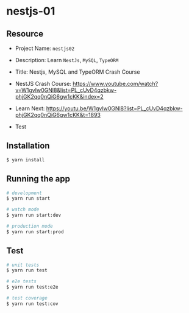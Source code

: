 # nestjs-01

## Resource

- Project Name: `nestjs02`
- Description: Learn `NestJs`, `MySQL`, `TypeORM` 
- Title: Nestjs, MySQL and TypeORM Crash Course

- NestJS Crash Course: https://www.youtube.com/watch?v=W1gvIw0GNl8&list=PL_cUvD4qzbkw-phjGK2qq0nQiG6gw1cKK&index=2
- Learn Next: https://youtu.be/W1gvIw0GNl8?list=PL_cUvD4qzbkw-phjGK2qq0nQiG6gw1cKK&t=1893
- Test

## Installation

```bash
$ yarn install
```

## Running the app

```bash
# development
$ yarn run start

# watch mode
$ yarn run start:dev

# production mode
$ yarn run start:prod
```

## Test

```bash
# unit tests
$ yarn run test

# e2e tests
$ yarn run test:e2e

# test coverage
$ yarn run test:cov
```